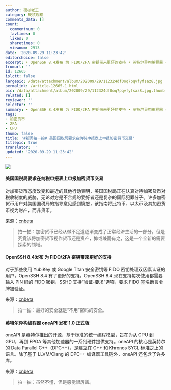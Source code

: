 ```yaml
---
author: 硬核老王
category: 硬核观察
comments_data: []
count:
  commentnum: 0
  favtimes: 0
  likes: 0
  sharetimes: 0
  viewnum: 2913
date: '2020-09-29 11:23:42'
editorchoice: false
excerpt: • OpenSSH 8.4发布 为 FIDO/2FA 密钥带来更好的支持 • 英特尔异构编程器 oneAPI 发布 1.0 正式版
fromurl: ''
id: 12665
islctt: false
largepic: /data/attachment/album/202009/29/112324df0oq7pqvfyfsaz8.jpg
permalink: /article-12665-1.html
pic: /data/attachment/album/202009/29/112324df0oq7pqvfyfsaz8.jpg.thumb.jpg
related: []
reviewer: ''
selector: ''
summary: • OpenSSH 8.4发布 为 FIDO/2FA 密钥带来更好的支持 • 英特尔异构编程器 oneAPI 发布 1.0 正式版
tags:
- 加密货币
- 2FA
- CPU
thumb: false
title: '#新闻拍一拍# 美国国税局要求在纳税申报表上申报加密货币交易'
titlepic: true
translator: ''
updated: '2020-09-29 11:23:42'
---
```


![](/data/attachment/album/202009/29/112324df0oq7pqvfyfsaz8.jpg)


#### 美国国税局要求在纳税申报表上申报加密货币交易


对加密货币态度改变和最近的其他行动表明，美国国税局正在认真对待加密货币对税收制度的威胁，无论对方是不合规的爱好者还是复杂的国际犯罪分子。许多加密货币用户对美国国税局的指导意见感到愤怒，该指南将比特币、以太币及其加密货币视为财产，而非货币。


来源：[cnbeta](https://www.cnbeta.com/articles/tech/1034783.htm)



> 
> 拍一拍：加密货币已经从微不足道逐渐变成了正常经济生活的一部分。但是究竟该将加密货币视作货币还是资产，抑或兼而有之，这是一个全新的需要探索的领域。
> 
> 
> 


#### OpenSSH 8.4发布 为 FIDO/2FA 密钥带来更好的支持


对于那些使用 YubiKey 或 Google Titan 安全密钥等 FIDO 密钥处理双因素认证的用户，OpenSSH 8.4 有了更好的支持。OpenSSH 8.4 现在支持每次使用都需要输入 PIN 码的 FIDO 密钥，SSHD 支持“验证-要求”选项，要求 FIDO 签名断言令牌被验证。


来源：[cnbeta](https://www.cnbeta.com/articles/tech/1034669.htm)



> 
> 拍一拍：最好的安全就是“不用”密码的安全。
> 
> 
> 


#### 英特尔异构编程器 oneAPI 发布 1.0 正式版


oneAPI 是英特尔推出的开源、基于标准的统一编程模型，旨在为从 CPU 到 GPU，再到 FPGA 等其他加速器的一系列硬件提供支持。oneAPI 的核心是英特尔的 Data Parallel C++（DPC++），是建立在 C++ 和 Khronos SYCL 标准之上的语言。除了基于 LLVM/Clang 的 DPC++ 编译器工具链外，oneAPI 还包含了许多库。


来源：[cnbeta](https://www.cnbeta.com/articles/tech/1034883.htm)



> 
> 拍一拍：虽然不懂，但是感觉很厉害。
> 
> 
>